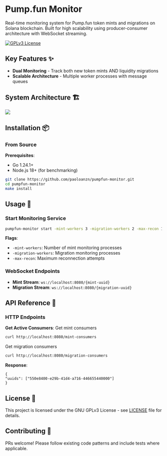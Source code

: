 # Pump.fun Monitor

Real-time monitoring system for Pump.fun token mints and migrations on Solana blockchain. Built for high scalability using producer-consumer architecture with WebSocket streaming.

[![GPLv3 License](https://img.shields.io/badge/License-GPL%20v3-green.svg)](https://opensource.org/licenses/)

## Key Features ✨
- **Dual Monitoring** - Track both new token mints AND liquidity migrations
- **Scalable Architecture** - Multiple worker processes with message queues

## System Architecture 🏗
[![](https://mermaid.ink/img/pako:eNp9ks1ugzAQhF_F8pkcypFDpQbyWxGpIlKl4hxcvAWLsEbGTlUlefcaKCStmtxmR59nV9490kwJoAHNNa8Lso0YPqVbVQKSWKIhsUJplN6RyeTxtIFPUrUuHABNcyLTtIegaXgO5MWChR3D0Nkuz0iFvwMu9pAQXaN_YqbtGzLre7zCe6KyEgxJQB9Ak4eRmN8g_JFY3CA2jog6Ynk1x7-temx1D_NHbH0Pa5vOOuw5Dfey_QfnzHuH4WIQy0GsBrEeBEPq0Qp0xaVwuzsyJIRRU0AFjAZOCq5LRhmeHcetUckXZjQw2oJHtbJ5QYMPvm9cZWvBDUSSu3mr0a05vil1qUG0S4z7U-kuxnMX0zb_yQQUoENl0dDAP38DcUPH9w?type=png)](https://mermaid.live/edit#pako:eNp9ks1ugzAQhF_F8pkcypFDpQbyWxGpIlKl4hxcvAWLsEbGTlUlefcaKCStmtxmR59nV9490kwJoAHNNa8Lso0YPqVbVQKSWKIhsUJplN6RyeTxtIFPUrUuHABNcyLTtIegaXgO5MWChR3D0Nkuz0iFvwMu9pAQXaN_YqbtGzLre7zCe6KyEgxJQB9Ak4eRmN8g_JFY3CA2jog6Ynk1x7-temx1D_NHbH0Pa5vOOuw5Dfey_QfnzHuH4WIQy0GsBrEeBEPq0Qp0xaVwuzsyJIRRU0AFjAZOCq5LRhmeHcetUckXZjQw2oJHtbJ5QYMPvm9cZWvBDUSSu3mr0a05vil1qUG0S4z7U-kuxnMX0zb_yQQUoENl0dDAP38DcUPH9w)
## Installation 📦

### From Source
**Prerequisites**:
- Go 1.24.1+
- Node.js 18+ (for benchmarking)

```bash
git clone https://github.com/paoloanzn/pumpfun-monitor.git
cd pumpfun-monitor
make install
```

## Usage 🚦

### Start Monitoring Service
```bash
pumpfun-monitor start -mint-workers 3 -migration-workers 2 -max-recon 100
```

**Flags**:
- `-mint-workers`: Number of mint monitoring processes
- `-migration-workers`: Migration monitoring processes
- `-max-recon`: Maximum reconnection attempts

### WebSocket Endpoints
- **Mint Stream**: `ws://localhost:8080/{mint-uuid}`
- **Migration Stream**: `ws://localhost:8080/{migration-uuid}`

## API Reference 📡

### HTTP Endpoints
**Get Active Consumers**:
Get mint consumers
```bash
curl http://localhost:8080/mint-consumers
```

Get migration consumers
```bash
curl http://localhost:8080/migration-consumers
```

**Response**:
```output
{
"uuids": ["550e8400-e29b-41d4-a716-446655440000"]
}
```

## License 📄
This project is licensed under the GNU GPLv3 License - see [LICENSE](LICENSE) file for details.

## Contributing 🤝
PRs welcome! Please follow existing code patterns and include tests where applicable.